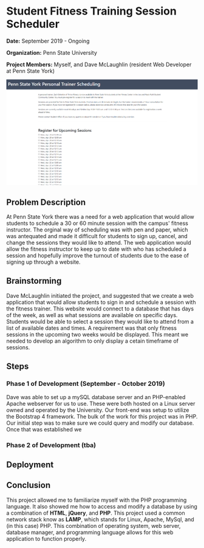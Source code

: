 # Student Fitness Training Session Scheduler
**Date:**  September 2019 - Ongoing

**Organization:** Penn State University

**Project Members:** Myself, and Dave McLaughlin (resident Web Developer at Penn State York)

![](https://github.com/alexkoontz/student-fitness-session-scheduler/blob/master/rdme_src/fitness_site_1.png)

## Problem Description
At Penn State York there was a need for a web application that would allow students to schedule a 30 or 60 minute session with the campus' fitness instructor.  The orginal way of scheduling was with pen and paper, which was antequated and made it difficult for students to sign up, cancel, and change the sessions they would like to attend.  The web application would allow the fitness instructor to keep up to date with who has scheduled a session and hopefully improve the turnout of students due to the ease of signing up through a website.

## Brainstorming
Dave McLaughlin initiated the project, and suggested that we create a web application that would allow students to sign in and schedule a session with the fitness trainer.  This website would connect to a database that has days of the week, as well as what sessions are available on specific days.  Students would be able to select a session they would like to attend from a list of available dates and times.  A requirement was that only fitness sessions in the upcoming two weeks would be displayed.  This meant we needed to develop an algorithm to only display a cetain timeframe of sessions.

## Steps

### Phase 1 of Development (September - October 2019)

Dave was able to set up a mySQL database server and an PHP-enabled Apache webserver for us to use.  These were both hosted on a Linux server owned and operated by the University.  Our front-end was setup to utilize the Bootstrap 4 framework.  The bulk of the work for this project was in PHP.  Our initial step was to make sure we could query and modify our database.  Once that was established we 

### Phase 2 of Development (tba)

## Deployment

## Conclusion
This project allowed me to familiarize myself with the PHP programming language.  It also showed me how to access and modify a database by using a combination of **HTML**, **jQuery**, and **PHP**.  This project used a common network stack know as **LAMP**, which stands for Linux, Apache, MySql, and (in this case) PHP.  This combination of operating system, web server, database manager, and programming language allows for this web application to function properly.
